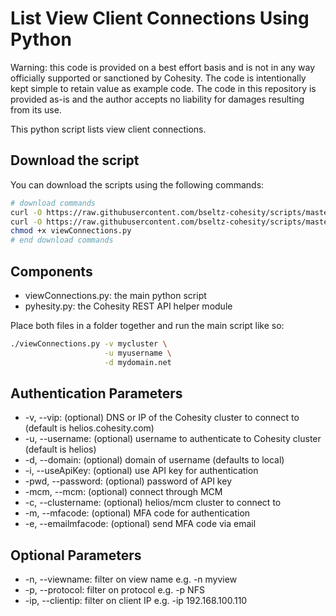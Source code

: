# List View Client Connections Using  Python

Warning: this code is provided on a best effort basis and is not in any way officially supported or sanctioned by Cohesity. The code is intentionally kept simple to retain value as example code. The code in this repository is provided as-is and the author accepts no liability for damages resulting from its use.

This python script lists view client connections.

## Download the script

You can download the scripts using the following commands:

```bash
# download commands
curl -O https://raw.githubusercontent.com/bseltz-cohesity/scripts/master/python/viewConnections/viewConnections.py
curl -O https://raw.githubusercontent.com/bseltz-cohesity/scripts/master/python/pyhesity.py
chmod +x viewConnections.py
# end download commands
```

## Components

* viewConnections.py: the main python script
* pyhesity.py: the Cohesity REST API helper module

Place both files in a folder together and run the main script like so:

```bash
./viewConnections.py -v mycluster \
                     -u myusername \
                     -d mydomain.net
```

## Authentication Parameters

* -v, --vip: (optional) DNS or IP of the Cohesity cluster to connect to (default is helios.cohesity.com)
* -u, --username: (optional) username to authenticate to Cohesity cluster (default is helios)
* -d, --domain: (optional) domain of username (defaults to local)
* -i, --useApiKey: (optional) use API key for authentication
* -pwd, --password: (optional) password of API key
* -mcm, --mcm: (optional) connect through MCM
* -c, --clustername: (optional) helios/mcm cluster to connect to
* -m, --mfacode: (optional) MFA code for authentication
* -e, --emailmfacode: (optional) send MFA code via email

## Optional Parameters

* -n, --viewname: filter on view name e.g. -n myview
* -p, --protocol: filter on protocol e.g. -p NFS
* -ip, --clientip: filter on client IP e.g. -ip 192.168.100.110
